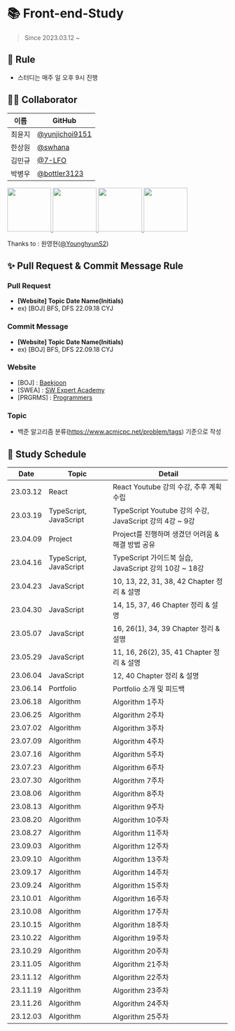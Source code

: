 # 📚 Front-end-Study

> Since 2023.03.12 ~

## 🌳 Rule

- 스터디는 매주 일 오후 9시 진행

## 👨‍💻 Collaborator

| 이름   | GitHub                                             |
| ------ | -------------------------------------------------- |
| 최윤지 | [@yunjichoi9151](https://github.com/yunjichoi9151) |
| 한상원 | [@swhana](https://github.com/swhana)               |
| 김민규 | [@7-LFO](https://github.com/7-LFO)                 |
| 박병우 | [@bottler3123](https://github.com/bottler3123)     |

<p>
<a href="https://github.com/yunjichoi9151">
  <img src="https://github.com/yunjichoi9151.png" width="100">
</a>
<a href="https://github.com/swhana">
  <img src="https://github.com/swhana.png" width="100">
</a>
<a href="https://github.com/7-LFO">
  <img src="https://github.com/7-LFO.png" width="100">
</a>
<a href="https://github.com/bottler3123">
  <img src="https://github.com/bottler3123.png" width="100">
</a>
</p>

Thanks to : 원영현([@YounghyunS2](https://github.com/YounghyunS2))

## ✨ Pull Request & Commit Message Rule

### Pull Request

- **[Website] Topic Date Name(Initials)**
- ex) [BOJ] BFS, DFS 22.09.18 CYJ

### Commit Message

- **[Website] Topic Date Name(Initials)**
- ex) [BOJ] BFS, DFS 22.09.18 CYJ

### Website

- [BOJ] : [Baekjoon](https://www.acmicpc.net/)
- [SWEA] : [SW Expert Academy](https://swexpertacademy.com/main/main.do)
- [PRGRMS] : [Programmers](https://programmers.co.kr/)

### Topic

- 백준 알고리즘 분류(https://www.acmicpc.net/problem/tags) 기준으로 작성

## 📅 Study Schedule

| **Date** | **Topic**              | **Detail**                                              |
| -------- | ---------------------- | ------------------------------------------------------- |
| 23.03.12 | React                  | React Youtube 강의 수강, 추후 계획 수립                 |
| 23.03.19 | TypeScript, JavaScript | TypeScript Youtube 강의 수강, JavaScript 강의 4강 ~ 9강 |
| 23.04.09 | Project                | Project를 진행하며 생겼던 어려움 & 해결 방법 공유       |
| 23.04.16 | TypeScript, JavaScript | TypeScript 가이드북 실습, JavaScript 강의 10강 ~ 18강   |
| 23.04.23 | JavaScript             | 10, 13, 22, 31, 38, 42 Chapter 정리 & 설명              |
| 23.04.30 | JavaScript             | 14, 15, 37, 46 Chapter 정리 & 설명                      |
| 23.05.07 | JavaScript             | 16, 26(1), 34, 39 Chapter 정리 & 설명                   |
| 23.05.29 | JavaScript             | 11, 16, 26(2), 35, 41 Chapter 정리 & 설명               |
| 23.06.04 | JavaScript             | 12, 40 Chapter 정리 & 설명                              |
| 23.06.14 | Portfolio              | Portfolio 소개 및 피드백                                |
| 23.06.18 | Algorithm              | Algorithm 1주차                                         |
| 23.06.25 | Algorithm              | Algorithm 2주차                                         |
| 23.07.02 | Algorithm              | Algorithm 3주차                                         |
| 23.07.09 | Algorithm              | Algorithm 4주차                                         |
| 23.07.16 | Algorithm              | Algorithm 5주차                                         |
| 23.07.23 | Algorithm              | Algorithm 6주차                                         |
| 23.07.30 | Algorithm              | Algorithm 7주차                                         |
| 23.08.06 | Algorithm              | Algorithm 8주차                                         |
| 23.08.13 | Algorithm              | Algorithm 9주차                                         |
| 23.08.20 | Algorithm              | Algorithm 10주차                                         |
| 23.08.27 | Algorithm              | Algorithm 11주차                                         |
| 23.09.03 | Algorithm              | Algorithm 12주차                                         |
| 23.09.10 | Algorithm              | Algorithm 13주차                                         |
| 23.09.17 | Algorithm              | Algorithm 14주차                                         |
| 23.09.24 | Algorithm              | Algorithm 15주차                                         |
| 23.10.01 | Algorithm              | Algorithm 16주차                                         |
| 23.10.08 | Algorithm              | Algorithm 17주차                                         |
| 23.10.15 | Algorithm              | Algorithm 18주차                                         |
| 23.10.22 | Algorithm              | Algorithm 19주차                                         |
| 23.10.29 | Algorithm              | Algorithm 20주차                                         |
| 23.11.05 | Algorithm              | Algorithm 21주차                                         |
| 23.11.12 | Algorithm              | Algorithm 22주차                                         |
| 23.11.19 | Algorithm              | Algorithm 23주차                                         |
| 23.11.26 | Algorithm              | Algorithm 24주차                                         |
| 23.12.03 | Algorithm              | Algorithm 25주차                                         |
